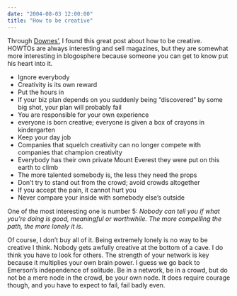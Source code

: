 ```yaml
---
date: "2004-08-03 12:00:00"
title: "How to be creative"
---
```




Through [Downes&rsquo;](http://www.downes.ca), I found this great post about how to be creative. HOWTOs are always interesting and sell magazines, but they are somewhat more interesting in blogosphere because someone you can get to know put his heart into it.

- Ignore everybody
- Creativity is its own reward
- Put the hours in
- If your biz plan depends on you suddenly being &ldquo;discovered&rdquo; by some big shot, your plan will probably fail
- You are responsible for your own experience
- everyone is born creative; everyone is given a box of crayons in kindergarten
- Keep your day job
- Companies that squelch creativity can no longer compete with companies that champion creativity
- Everybody has their own private Mount Everest they were put on this earth to climb
- The more talented somebody is, the less they need the props
- Don&rsquo;t try to stand out from the crowd; avoid crowds altogether
- If you accept the pain, it cannot hurt you
- Never compare your inside with somebody else&rsquo;s outside


One of the most interesting one is number 5: <i>Nobody can tell you if what you&rsquo;re doing is good, meaningful or worthwhile. The more compelling the path, the more lonely it is</i>.

Of course, I don&rsquo;t buy all of it. Being extremely lonely is no way to be creative I think. Nobody gets awfully creative at the bottom of a cave. I do think you have to look for others. The strength of your network is key because it multiplies your own brain power. I guess we go back to Emerson&rsquo;s independence of solitude. Be in a network, be in a crowd, but do not be a mere node in the crowd, be your own node. It does require courage though, and you have to expect to fail, fail badly even.

